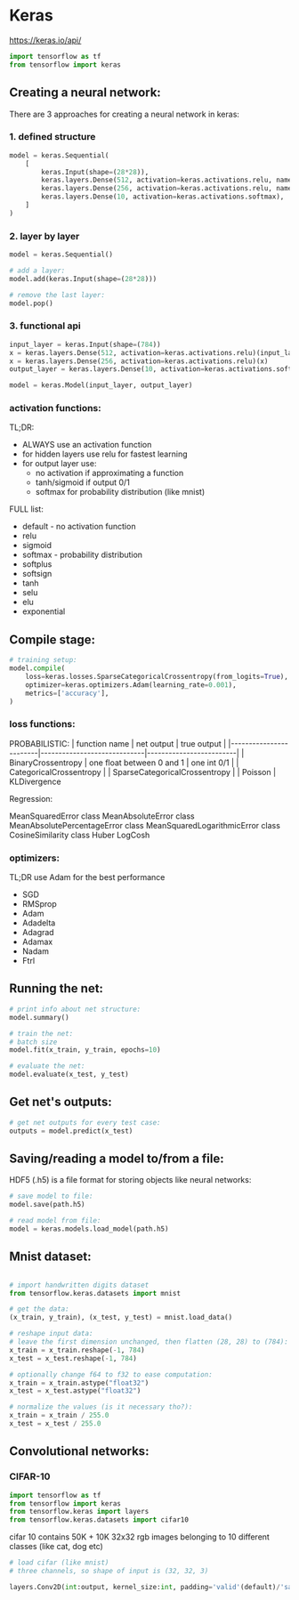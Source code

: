 # Keras
https://keras.io/api/

```python
import tensorflow as tf
from tensorflow import keras
```

## Creating a neural network:
There are 3 approaches for creating a neural network in keras:

### 1. defined structure
```python
model = keras.Sequential(
    [
        keras.Input(shape=(28*28)),
        keras.layers.Dense(512, activation=keras.activations.relu, name='first layer'),
        keras.layers.Dense(256, activation=keras.activations.relu, name='second layer'),
        keras.layers.Dense(10, activation=keras.activations.softmax),
    ]
)
```

### 2. layer by layer
```python
model = keras.Sequential()

# add a layer:
model.add(keras.Input(shape=(28*28)))

# remove the last layer:
model.pop()
```

### 3. functional api
```python
input_layer = keras.Input(shape=(784))
x = keras.layers.Dense(512, activation=keras.activations.relu)(input_layer)
x = keras.layers.Dense(256, activation=keras.activations.relu)(x)
output_layer = keras.layers.Dense(10, activation=keras.activations.softmax)(x)

model = keras.Model(input_layer, output_layer)
```

### activation functions:
TL;DR:
- ALWAYS use an activation function
- for hidden layers use relu for fastest learning
- for output layer use:
    - no activation if approximating a function
    - tanh/sigmoid if output 0/1
    - softmax for probability distribution (like mnist)

FULL list:
- default - no activation function
- relu
- sigmoid
- softmax - probability distribution
- softplus
- softsign
- tanh
- selu
- elu
- exponential


## Compile stage:
```python
# training setup:
model.compile(
    loss=keras.losses.SparseCategoricalCrossentropy(from_logits=True),
    optimizer=keras.optimizers.Adam(learning_rate=0.001),
    metrics=['accuracy'],
)

```
### loss functions:
PROBABILISTIC:
| function name          | net output           | true output         |
|------------------------|-----------------------------|-------------------------|
| BinaryCrossentropy     | one float between 0 and 1   | one int 0/1             |
| CategoricalCrossentropy | 
| SparseCategoricalCrossentropy | 
| Poisson
| KLDivergence

Regression:

MeanSquaredError class
MeanAbsoluteError class
MeanAbsolutePercentageError class
MeanSquaredLogarithmicError class
CosineSimilarity class
Huber
LogCosh

### optimizers:
TL;DR use Adam for the best performance  
  
- SGD
- RMSprop
- Adam
- Adadelta
- Adagrad
- Adamax
- Nadam
- Ftrl


## Running the net:
```python
# print info about net structure:
model.summary()

# train the net:
# batch size
model.fit(x_train, y_train, epochs=10)

# evaluate the net:
model.evaluate(x_test, y_test)
```


## Get net's outputs:
```python
# get net outputs for every test case:
outputs = model.predict(x_test)
```

## Saving/reading a model to/from a file:
HDF5 (.h5) is a file format for storing objects like neural networks:
```python
# save model to file:
model.save(path.h5)

# read model from file:
model = keras.models.load_model(path.h5)
```


## Mnist dataset:

```python

# import handwritten digits dataset
from tensorflow.keras.datasets import mnist

# get the data:
(x_train, y_train), (x_test, y_test) = mnist.load_data()

# reshape input data:
# leave the first dimension unchanged, then flatten (28, 28) to (784):
x_train = x_train.reshape(-1, 784)
x_test = x_test.reshape(-1, 784)

# optionally change f64 to f32 to ease computation:
x_train = x_train.astype("float32")
x_test = x_test.astype("float32")

# normalize the values (is it necessary tho?):
x_train = x_train / 255.0
x_test = x_test / 255.0
```






## Convolutional networks:
### CIFAR-10
```python
import tensorflow as tf
from tensorflow import keras
from tensorflow.keras import layers
from tensorflow.keras.datasets import cifar10
```
cifar 10 contains 50K + 10K 32x32 rgb images belonging to 10 different classes (like cat, dog etc)

```python
# load cifar (like mnist)
# three channels, so shape of input is (32, 32, 3)

layers.Conv2D(int:output, kernel_size:int, padding='valid'(default)/'same')
```